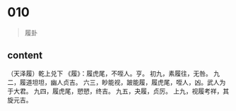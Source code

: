 # 010
> 履卦

## content
（天泽履）乾上兑下
《履》：履虎尾，不咥人。亨。
初九，素履往，无咎。
九二，履道坦坦，幽人贞吉。
六三，眇能视，跛能履，履虎尾，咥人，凶。武人为于大君。
九四，履虎尾，愬愬，终吉。
九五，夬履，贞厉。
上九，视履考祥，其旋元吉。
